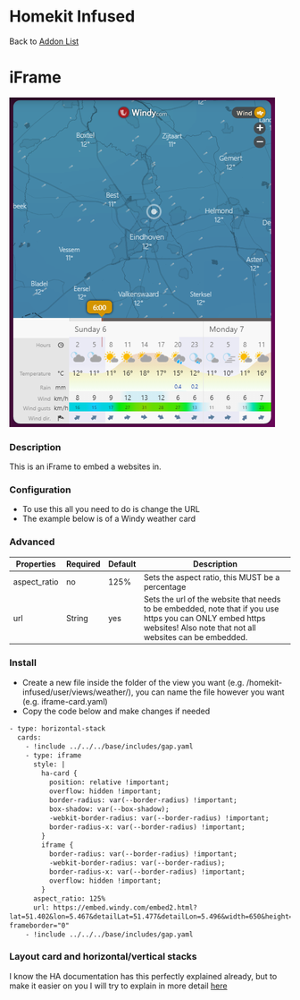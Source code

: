 # Homekit Infused

Back to [Addon List](../addon_list.md)

# iFrame
![Homekit Infused](../images/iframe-card.png)

### Description
This is an iFrame to embed a websites in.

### Configuration
- To use this all you need to do is change the URL
- The example below is of a Windy weather card

### Advanced

| Properties | Required | Default | Description |
|----------------------------------|-------------|----------------------------------|----------------------------------------------------------------------------------------------------------------------------------------------------------------------|
| aspect_ratio | no | 125% | Sets the aspect ratio, this MUST be a percentage |
| url | String | yes | Sets the url of the website that needs to be embedded, note that if you use https you can ONLY embed https websites! Also note that not all websites can be embedded. |

### Install
- Create a new file inside the folder of the view you want (e.g. /homekit-infused/user/views/weather/), you can name the file however you want (e.g. iframe-card.yaml)
- Copy the code below and make changes if needed

```
- type: horizontal-stack
  cards:
    - !include ../../../base/includes/gap.yaml
    - type: iframe
      style: |
        ha-card {
          position: relative !important;
          overflow: hidden !important;
          border-radius: var(--border-radius) !important;
          box-shadow: var(--box-shadow);
          -webkit-border-radius: var(--border-radius) !important;
          border-radius-x: var(--border-radius) !important;
        }
        iframe {
          border-radius: var(--border-radius) !important;
          -webkit-border-radius: var(--border-radius);
          border-radius-x: var(--border-radius) !important;
          overflow: hidden !important;
        }
      aspect_ratio: 125%
      url: https://embed.windy.com/embed2.html?lat=51.402&lon=5.467&detailLat=51.477&detailLon=5.496&width=650&height=750&zoom=10&level=surface&overlay=wind&product=ecmwf&menu=&message=true&marker=&calendar=now&pressure=true&type=map&location=coordinates&detail=true&metricWind=km%2Fh&metricTemp=%C2%B0C&radarRange=-1" frameborder="0"
    - !include ../../../base/includes/gap.yaml
```

### Layout card and horizontal/vertical stacks
I know the HA documentation has this perfectly explained already, but to make it easier on you I will try to explain in more detail [here](../addons/stacks.md)
